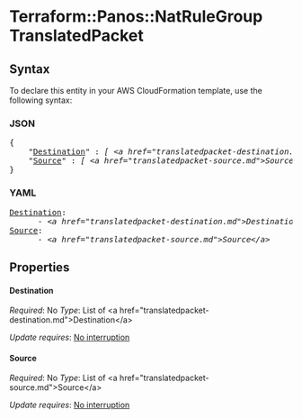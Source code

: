 # Terraform::Panos::NatRuleGroup TranslatedPacket

## Syntax

To declare this entity in your AWS CloudFormation template, use the following syntax:

### JSON

<pre>
{
    "<a href="#destination" title="Destination">Destination</a>" : <i>[ &lt;a href=&#34;translatedpacket-destination.md&#34;&gt;Destination&lt;/a&gt;, ... ]</i>,
    "<a href="#source" title="Source">Source</a>" : <i>[ &lt;a href=&#34;translatedpacket-source.md&#34;&gt;Source&lt;/a&gt;, ... ]</i>
}
</pre>

### YAML

<pre>
<a href="#destination" title="Destination">Destination</a>: <i>
      - &lt;a href=&#34;translatedpacket-destination.md&#34;&gt;Destination&lt;/a&gt;</i>
<a href="#source" title="Source">Source</a>: <i>
      - &lt;a href=&#34;translatedpacket-source.md&#34;&gt;Source&lt;/a&gt;</i>
</pre>

## Properties

#### Destination

_Required_: No
_Type_: List of &lt;a href=&#34;translatedpacket-destination.md&#34;&gt;Destination&lt;/a&gt;

_Update requires_: [No interruption](https://docs.aws.amazon.com/AWSCloudFormation/latest/UserGuide/using-cfn-updating-stacks-update-behaviors.html#update-no-interrupt)

#### Source

_Required_: No
_Type_: List of &lt;a href=&#34;translatedpacket-source.md&#34;&gt;Source&lt;/a&gt;

_Update requires_: [No interruption](https://docs.aws.amazon.com/AWSCloudFormation/latest/UserGuide/using-cfn-updating-stacks-update-behaviors.html#update-no-interrupt)

